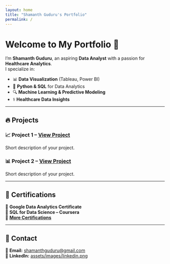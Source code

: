 ```yaml
---
layout: home
title: "Shamanth Guduru's Portfolio"
permalink: /
---
```


# Welcome to My Portfolio 👋

I’m **Shamanth Guduru**, an aspiring **Data Analyst** with a passion for **Healthcare Analytics**.  
I specialize in:
- 📊 **Data Visualization** (Tableau, Power BI)
- 🐍 **Python & SQL** for Data Analytics
- 🔍 **Machine Learning & Predictive Modeling**
- ⚕️ **Healthcare Data Insights**

---

## 🔥 Projects
### 📈 **Project 1** – [View Project](#)
Short description of your project.

### 📊 **Project 2** – [View Project](#)
Short description of your project.

---

## 📜 Certifications
🔹 **Google Data Analytics Certificate**  
🔹 **SQL for Data Science – Coursera**  
🔹 **[More Certifications](certifications.md)**  

---

## 📩 Contact
📧 **Email:** [shamanthguduru@gmail.com](mailto:shamanthguduru@gmail.com)  
🔗 **LinkedIn:** [assets/images/linkedin.png](https://www.linkedin.com/in/shamanth-guduru/)  
